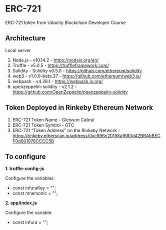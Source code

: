 # ERC-721
ERC-721 token from Udacity Blockchain Developer Course

## Architecture
Local server

1. Node.js - v10.14.2 - https://nodejs.org/en/
2. Truffle - v5.0.5 - https://truffleframework.com/
3. Solidity - Solidity v0.5.0 - https://github.com/ethereum/solidity
4. web3 - v1.0.0-beta.37 - https://github.com/ethereum/web3.js/
5. webpack - v4.28.1 - https://webpack.js.org/
6. openzeppelin-solidity - v2.1.2 - https://github.com/OpenZeppelin/openzeppelin-solidity

## Token Deployed in Rinkeby Ethereum Network
1. ERC-721 Token Name - Gleisson Cabral
2. ERC-721 Token Symbol - GTC
3. ERC-721 “Token Address” on the Rinkeby Network - https://rinkeby.etherscan.io/address/0xc896c20158a1680d42BBAbBECF0d001978CCCC5B

## To configure
__1. truffle-config-js__

Configure the variables:
- const infuraKey = "";
- const mnemonic = "";

__2. app/index.js__

Configure the variable:
- const infura = "";

